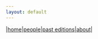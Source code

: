 ```yaml
---
layout: default
---
```


|[home](./index.md)|[people](./team.md)|[past editions](./pasteditions.md)|[about](./about.md)|
